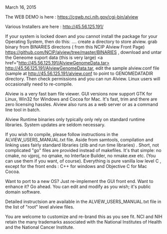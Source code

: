 
March 16, 2015  

<p>The WEB DEMO is here : <a href="https://cgwb.nci.nih.gov/cgi-bin/alview">https://cgwb.nci.nih.gov/cgi-bin/alview</a></p>
<p>Various Installers are here : <a href="http://45.56.125.191/">http://45.56.125.191/</a></p>

If your system is locked down and you cannot install the package for your Operating System, then do this: .... create a directory to store alview.  grab binary from BINARIES directons ( from this NCIP Alview Front Page)  <a href="https://github.com/NCIP/alview/tree/master/BINARIES">  https://github.com/NCIP/alview/tree/master/BINARIES </a> , download and untar the Geneome suport data (this is very large) <a href="http://45.56.125.191/AlviewGenomeData.tar> http://45.56.125.191/AlviewGenomeData.tar</a>, edit the sample alview.conf file (sample at <a href="http://45.56.125.191/alview.conf"> http://45.56.125.191/alview.conf </a> to point to GENOMEDATADIR directory.
Then check permissions and you can run Alview.   Linux users will occasionally need to re-compile.

Alview is a very fast bam file viewer.  GUI versions now support GTK for Linux, Win32 for Windows and Cocoa for Mac.  It's fast, trim and there are zero licensing hassles.   Alview also runs as a web server or as a command line tool in batch. 
 
Alview Runtime binaries only typically only rely on standard runtime libraries.  System updates are seldom necessary.

If you wish to compile, please follow instructions in the ALVIEW_USERS_MANUAL.txt file. 
Aside from samtools, compilation and linking uses fairly standard libraries (zlib and run time libraries) .
Short, not complicated "go" files are provided instead of makefiles.  It's that simple: no cmake, 
no vjproj, no qmake, no Interface Builder, no nmake.exe etc. (You can use them if you want, of course).
Everything is pure vanilla low level C , except for the front ends : C++ for windows and Objective C for Mac Cocoa.

Want to port to a new OS?  Just re-implement the GUI front end.  Want to enhance it?  Go ahead.  You can edit and modify as you wish; it's public domain software.

<p>Detailed instructsion are available in the ALVIEW_USERS_MANUAL.txt file in the list of "root" level alview files.</p>

You are welcome to customize and re-brand this as you see fit. NCI and NIH retain the many trademarks associated with the National Institutes of Health and the National Cancer Institute.</p>

